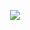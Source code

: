 <p align="center">
  <img src="https://github.com/Maivw/La_mode_frontend/blob/master/assets/testGif.gif?raw=true"/>
</p>
